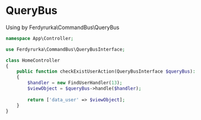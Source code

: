 # QueryBus

Using by Ferdyrurka\CommandBus\QueryBus

```php
namespace App\Controller;

use Ferdyrurka\CommandBus\QueryBusInterface;

class HomeController
{
    public function checkExistUserAction(QueryBusInterface $queryBus): array 
    {
        $handler = new FindUserHandler(13);
        $viewObject = $queryBus->handle($handler);
        
        return ['data_user' => $viewObject];
    }
}
```